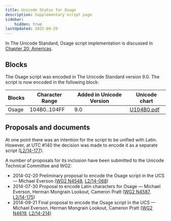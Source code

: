 ```yaml
---
title: Unicode Status for Osage
description: Supplementary script page
sidebar:
    hidden: true
lastUpdated: 2025-09-29
---
```


In The Unicode Standard, Osage script implementation is discussed in [Chapter 20: Americas](https://www.unicode.org/versions/latest/core-spec/chapter-20/#G26674).

## Blocks

The Osage script was encoded in The Unicode Standard version 9.0. The script is now encoded in the following block: 

| Blocks | Character Range | Added in Unicode Version | Unicode chart |
| ------ | --------------- | ------------------------ | ------------- |
| Osage  | 104B0..104FF | 9.0 | [U104B0.pdf](http://www.unicode.org/charts/PDF/U104B0.pdf) |

## Proposals and documents

At one point there was an intention for the script to be unified with Latin. However, at UTC #140 the decision was made to encode it as a separate script ([L2/14-177](http://www.unicode.org/L2/L2014/14177.htm)).

A number of proposals for its inclusion have been submitted to the Unicode Technical Committee and WG2:
- 2014-02-20 Preliminary proposal to encode the Osage script in the UCS — Michael Everson ([WG2 N4548](https://www.unicode.org/wg2/docs/n4548.pdf), [L2/14-068](http://www.unicode.org/cgi-bin/GetMatchingDocs.pl?L2/14-068))
- 2014-07-30 Proposal to encode Latin characters for Osage — Michael Everson, Herman Mongrain Lookout, Cameron Pratt        ([WG2 N4587](https://www.unicode.org/wg2/docs/n4587.pdf), [L2/14-175](http://www.unicode.org/cgi-bin/GetMatchingDocs.pl?L2/14-175))
- 2014-09-21 Final proposal to encode the Osage script in the UCS — Michael Everson, Herman Mongrain Lookout, Cameron Pratt ([WG2 N4619](https://www.unicode.org/wg2/docs/n4619.pdf), [L2/14-214)](http://www.unicode.org/cgi-bin/GetMatchingDocs.pl?L2/14-214)

